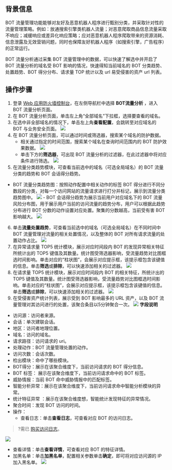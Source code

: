 ## 背景信息
BOT 流量管理功能能够对友好及恶意机器人程序进行甄别分类，并采取针对性的流量管理策略。例如：放通搜索引擎类机器人流量；对恶意爬取商品信息流量采取不响应；减缓响应或差异化响应策略；应对恶意机器人程序爬取带来的资源消耗、信息泄露及无效营销问题，同时也保障友好机器人程序（如搜索引擎，广告程序）的正常运行。

BOT 流量分析通过采集 BOT 流量管理中的数据，可以快速了解选中并开启了 BOT 流量分析的域名受 BOT 影响的情况，快速得知当前域名的 BOT 分类趋势、处置趋势、BOT 得分分布、请求量 TOP 统计以及 url 易受侵害的资产 url 列表。


## 操作步骤
1. 登录 [Web 应用防火墙控制台](https://console.cloud.tencent.com/guanjia/tea-botconfig)，在左侧导航栏中选择 **BOT流量分析** ，进入 BOT 流量分析页面。
2. 在 BOT 流量分析页面，单击左上角“全部域名”下拉框，选择要查看的域名。
3. 在选中非全部域名的情况下，单击左上角**查看配置**，会跳转至对应域名的 BOT 与业务安全页面。
![](https://qcloudimg.tencent-cloud.cn/raw/eef25fb5ce9929d01752e027bda4455e.png)
4. 在 BOT 流量分析页面，可以通过时间或筛选器，搜索某个域名的防护数据。
    - 相关通过指定的时间范围，搜索某个域名在查询时间范围内的 BOT 防护效果数据。
        ![](https://qcloudimg.tencent-cloud.cn/raw/6efa77c0f556edd54a28396c342bc2bc.png)
    - 单击下方的**筛选器**，可出现 BOT 流量分析的过滤器，在此过滤器中将对应条件进行筛选。
    ![](https://qcloudimg.tencent-cloud.cn/raw/dea0cb04859ebeb7f9a9a1f1857132e0.png)
5.  在流量分类趋势模块，可查看当前选中的域名（可选全局域名）的 BOT 流量分类的趋势和 BOT 会话得分趋势。
   - BOT 流量分类趋势图：按照动作配置中相关动作的标签 BOT 得分进行不同分数段的分类，对每一个访问网站的流量请求进行打分并标记，展示到流量分类趋势图中。
    ![](https://qcloudimg.tencent-cloud.cn/raw/7dab72bc67da388c4fbd46b924e82330.png)
	- BOT 会话得分趋势为展示当前用户对应域名下的 BOT 流量风险分布图，用于展示用户当前的访问流量的趋势分布，用户可以根据此趋势分布进行 BOT 分数的动作设置对应处置。聚集的分数越高，当前受有害 BOT 影响越大。
![](https://qcloudimg.tencent-cloud.cn/raw/745c648d471251a3cc2b26cd9ba93df4.png)
6.  单击**流量处置趋势**，可查看当前选中的域名（可选全局域名）在不同时间中 BOT 流量管理对流量的相关处置情况，以及整体的 BOT 对所有请求流量的处置动作占比。
![](https://qcloudimg.tencent-cloud.cn/raw/69a61d82ff020704e9bbad9d674b260f.png)
7. 在异常请求量 TOP5 统计模块，展示对应时间段内 BOT 的发现异常相关特征所统计出的 TOP5 键值及其数量。统计图受筛选器影响，受流量趋势对比图框选时间影响。单击对应的“柱状图”，会展示对应提示框，该提示框包含该键值的信息。单击**筛选**或**排除**，可以快速添加相关的过滤器。
![](https://qcloudimg.tencent-cloud.cn/raw/337934ee9c8676e310d2ea25a3c59aa1.png)
8. 在请求量 TOP5 统计模块，展示对应时间段内 BOT 的相关特征，所统计出的 TOP5 键值及其数量。统计图受筛选器影响，受流量趋势对比图框选时间影响。单击对应的“柱状图”，会展示对应提示框，该提示框包含该键值的信息。单击**筛选**或**排除**，可以快速添加相关的过滤器。
![](https://qcloudimg.tencent-cloud.cn/raw/f4dc3c03ccc4f3663ecabaf91e8cb79a.png)
8. 在受侵害资产统计列表，展示受到 BOT 影响最多的 URL 资产，以及 BOT 流量管理对其访问进行的处置，该聚合条目以5分钟聚合一次。
![](https://qcloudimg.tencent-cloud.cn/raw/23ac81bed2618a856087d9d91fa4f25c.png)
**字段说明**
 - 访问源：访问者来源。
 - 会话：单次建联会话。
 - 地区：访问者地理位置。
 - 域名：访问的域名。
 - 请求路径：访问请求的 uri。
 - 处理动作：BOT 流量管理处置的动作。
 - 访问次数：会话次数。
 - 检出模块：命中了哪些模块。
 - BOT得分：展示在该聚合维度下，当前访问请求的 BOT 得分信息。
 - BOT 标签： 展示在该聚合维度下，当前访问请求命中的 BOT 标签。
 - 威胁情报：当前 BOT 命中威胁情报中的匹配标签。
 - 智能分析异常：展示在该聚合维度下，当前访问请求命中智能分析模块的异常。
 - 统计特征异常 ：展示在该聚合维度想，智能统计发现特征的异常情况。
 - 聚合时间：发现 BOT 访问的时间。
 - 操作：
    - 查看日志：单击**查看日志**，可查看对应 BOT 的访问日志。
>?需已 [购买访问日志](https://cloud.tencent.com/document/product/627/11730#.E5.AE.89.E5.85.A8.E6.97.A5.E5.BF.97.E6.9C.8D.E5.8A.A1.E5.8C.85.E4.BB.B7.E6.A0.BC)。
>
![](https://qcloudimg.tencent-cloud.cn/raw/fb4d5bac0e90b081262b97b2873981dc.png)
 - 查看详情：单击**查看详情**，可查看对应 BOT 的特征详情。
 - 加黑名单：单击**加黑名单**，配置相关参数单击**确定**，即可将对应访问源的 IP 加入黑名单。
![](https://qcloudimg.tencent-cloud.cn/raw/642677a513384857a7ef96cf43de1103.png)

 
  
